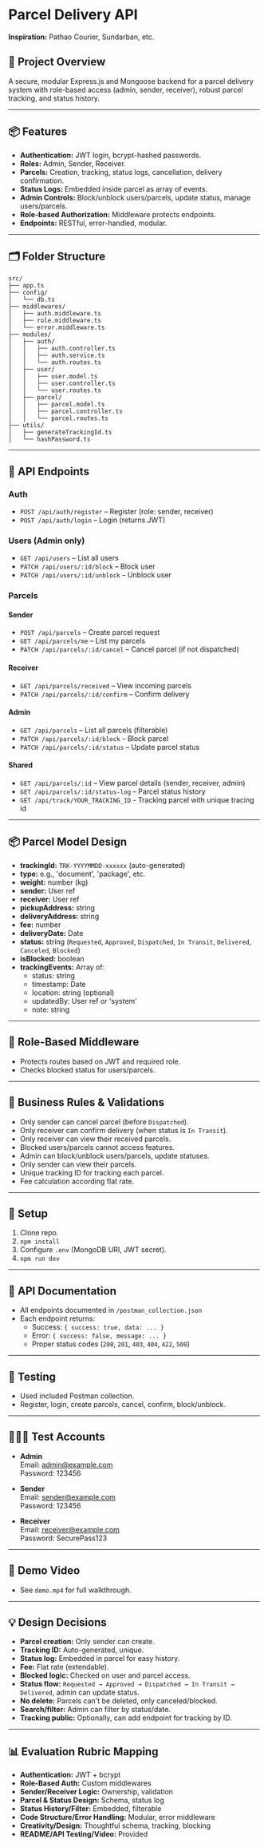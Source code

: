 # Parcel Delivery API

**Inspiration:** Pathao Courier, Sundarban, etc.

## 🎯 Project Overview

A secure, modular Express.js and Mongoose backend for a parcel delivery system with role-based access (admin, sender, receiver), robust parcel tracking, and status history.

---

## 📦 Features

- **Authentication:** JWT login, bcrypt-hashed passwords.
- **Roles:** Admin, Sender, Receiver.
- **Parcels:** Creation, tracking, status logs, cancellation, delivery confirmation.
- **Status Logs:** Embedded inside parcel as array of events.
- **Admin Controls:** Block/unblock users/parcels, update status, manage users/parcels.
- **Role-based Authorization:** Middleware protects endpoints.
- **Endpoints:** RESTful, error-handled, modular.

---

## 🗂 Folder Structure

```
src/
├── app.ts
├── config/
│   └── db.ts
├── middlewares/
│   ├── auth.middleware.ts
│   ├── role.middleware.ts
│   └── error.middleware.ts
├── modules/
│   ├── auth/
│   │   ├── auth.controller.ts
│   │   ├── auth.service.ts
│   │   └── auth.routes.ts
│   ├── user/
│   │   ├── user.model.ts
│   │   ├── user.controller.ts
│   │   └── user.routes.ts
│   ├── parcel/
│   │   ├── parcel.model.ts
│   │   ├── parcel.controller.ts
│   │   └── parcel.routes.ts
├── utils/
│   ├── generateTrackingId.ts
│   └── hashPassword.ts
```

---

## 🧱 API Endpoints

### Auth
- `POST /api/auth/register` – Register (role: sender, receiver)
- `POST /api/auth/login` – Login (returns JWT)

### Users (Admin only)
- `GET /api/users` – List all users
- `PATCH /api/users/:id/block` – Block user
- `PATCH /api/users/:id/unblock` – Unblock user

### Parcels

#### Sender
- `POST /api/parcels` – Create parcel request
- `GET /api/parcels/me` – List my parcels
- `PATCH /api/parcels/:id/cancel` – Cancel parcel (if not dispatched)

#### Receiver
- `GET /api/parcels/received` – View incoming parcels
- `PATCH /api/parcels/:id/confirm` – Confirm delivery

#### Admin
- `GET /api/parcels` – List all parcels (filterable)
- `PATCH /api/parcels/:id/block` – Block parcel
- `PATCH /api/parcels/:id/status` – Update parcel status

#### Shared
- `GET /api/parcels/:id` – View parcel details (sender, receiver, admin)
- `GET /api/parcels/:id/status-log` – Parcel status history
- `GET /api/track/YOUR_TRACKING_ID` - Tracking parcel with unique tracing id

---

## 📦 Parcel Model Design

- **trackingId:** `TRK-YYYYMMDD-xxxxxx` (auto-generated)
- **type:** e.g., 'document', 'package', etc.
- **weight:** number (kg)
- **sender:** User ref
- **receiver:** User ref
- **pickupAddress:** string
- **deliveryAddress:** string
- **fee:** number
- **deliveryDate:** Date
- **status:** string (`Requested`, `Approved`, `Dispatched`, `In Transit`, `Delivered`, `Canceled`, `Blocked`)
- **isBlocked:** boolean
- **trackingEvents:** Array of:
    - status: string
    - timestamp: Date
    - location: string (optional)
    - updatedBy: User ref or 'system'
    - note: string

---

## 🔐 Role-Based Middleware

- Protects routes based on JWT and required role.
- Checks blocked status for users/parcels.

---

## 🧠 Business Rules & Validations

- Only sender can cancel parcel (before `Dispatched`).
- Only receiver can confirm delivery (when status is `In Transit`).
- Only receiver can view their received parcels.
- Blocked users/parcels cannot access features.
- Admin can block/unblock users/parcels, update statuses.
- Only sender can view their parcels.
- Unique tracking ID for tracking each parcel.
- Fee calculation according flat rate.

---

## 📝 Setup

1. Clone repo.
2. `npm install`
3. Configure `.env` (MongoDB URI, JWT secret).
4. `npm run dev`

---

## 📄 API Documentation

- All endpoints documented in `/postman_collection.json`
- Each endpoint returns:
    - Success: `{ success: true, data: ... }`
    - Error: `{ success: false, message: ... }`
    - Proper status codes (`200`, `201`, `403`, `404`, `422`, `500`)

---

## 🧪 Testing

- Used included Postman collection.
- Register, login, create parcels, cancel, confirm, block/unblock.

---

## 👩🏻‍💻 Test Accounts

- **Admin**  
  Email: admin@example.com  
  Password: 123456

- **Sender**  
  Email: sender@example.com  
  Password: 123456

- **Receiver**  
  Email: receiver@example.com  
  Password: SecurePass123

---

## 🎥 Demo Video

- See `demo.mp4` for full walkthrough.

---

## 💡 Design Decisions

- **Parcel creation:** Only sender can create.
- **Tracking ID:** Auto-generated, unique.
- **Status log:** Embedded in parcel for easy history.
- **Fee:** Flat rate (extendable).
- **Blocked logic:** Checked on user and parcel access.
- **Status flow:** `Requested → Approved → Dispatched → In Transit → Delivered`, admin can update status.
- **No delete:** Parcels can't be deleted, only canceled/blocked.
- **Search/filter:** Admin can filter by status/date.
- **Tracking public:** Optionally, can add endpoint for tracking by ID.

---

## 📊 Evaluation Rubric Mapping

- **Authentication:** JWT + bcrypt 
- **Role-Based Auth:** Custom middlewares 
- **Sender/Receiver Logic:** Ownership, validation 
- **Parcel & Status Design:** Schema, status log 
- **Status History/Filter:** Embedded, filterable 
- **Code Structure/Error Handling:** Modular, error middleware 
- **Creativity/Design:** Thoughtful schema, tracking, blocking 
- **README/API Testing/Video:** Provided 

